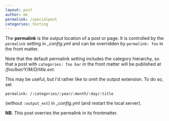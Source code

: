 ```yaml
---
layout: post
author: me
permalink: /specialpost
categories: testing
---
```


The **permalink** is the output location of a post or page.
It is controlled by the `permalink` setting in *\_config.yml*
and can be overridden by `permalink: foo` in the front matter.

Note that the default permalink setting includes the
category hierarchy, so that a post with `categories: foo bar`
in the front matter will be published at */foo/bar/Y/M/D/title.ext*.

This may be useful, but I'd rather like to omit the output extension.
To do so, set

    permalink: /:categories/:year/:month/:day/:title

(without `:output_ext`) in *\_config.yml* (and restart the local server).

**NB.** This post overries the permalink in its frontmatter.


